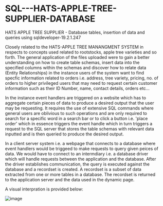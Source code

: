 # SQL---HATS-APPLE-TREE-SUPPLIER-DATABASE
HATS APPLE TREE SUPPLIER - Database tables, insertion of data and queries using sqldeveloper-19.2.1.247

Closely related to the HATS-APPLE TREE MANANGMENT SYSTEM in respects to concepts used related to rootstocks, apple tree varieties and so forth. The general application of the files uploaded were to gain a better understanding on how to create table schemas, insert data into the specified columns within the schemas and discover how to relate data (Entity Relationships) in the instance users of the system want to find specfic information related to orders i.e. address, tree variety, pricing, no. of orders to higher privileged users that may need to request certain customer information such as their ID Number, name, contact details, orders etc... 

In the instance event handlers are triggered on a website which has to aggregate certain pieces of data to produce a desired output that the user may be requesting. It requires the use of extensive SQL commands where general users are oblivious to such operations and are only required to search for a specific word in a search bar or to click a button i.e. 'place order' which in essence triggers the event handle which in turn triggers a request to the SQL server that stores the table schemas with relevant data inputted and is then queried to produce the desired output. 

In a client server system i.e. a webpage that connects to a database where event handlers would be triggeed to make requests to query given peices of data. We would have to connect to an intermdiary i.e. a database driver which will handle requests between the application and the database. After the driver establishes communication, the query is executed against the database and a recordset is created. A recordset is a subset of data extracted from one or more tables in a database. The recordset is returned to the application server and the data used in the dynamic page.

A visual interpration is provided below: 

![image](https://user-images.githubusercontent.com/65728188/151170089-02ace8e0-be1a-4079-ab73-3c17783697bb.png)




